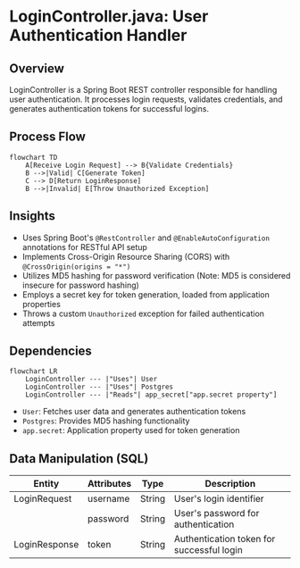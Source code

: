 # LoginController.java: User Authentication Handler

## Overview

LoginController is a Spring Boot REST controller responsible for handling user authentication. It processes login requests, validates credentials, and generates authentication tokens for successful logins.

## Process Flow

```mermaid
flowchart TD
    A[Receive Login Request] --> B{Validate Credentials}
    B -->|Valid| C[Generate Token]
    C --> D[Return LoginResponse]
    B -->|Invalid| E[Throw Unauthorized Exception]
```

## Insights

- Uses Spring Boot's `@RestController` and `@EnableAutoConfiguration` annotations for RESTful API setup
- Implements Cross-Origin Resource Sharing (CORS) with `@CrossOrigin(origins = "*")`
- Utilizes MD5 hashing for password verification (Note: MD5 is considered insecure for password hashing)
- Employs a secret key for token generation, loaded from application properties
- Throws a custom `Unauthorized` exception for failed authentication attempts

## Dependencies

```mermaid
flowchart LR
    LoginController --- |"Uses"| User
    LoginController --- |"Uses"| Postgres
    LoginController --- |"Reads"| app_secret["app.secret property"]
```

- `User`: Fetches user data and generates authentication tokens
- `Postgres`: Provides MD5 hashing functionality
- `app.secret`: Application property used for token generation

## Data Manipulation (SQL)

| Entity | Attributes | Type | Description |
|--------|------------|------|-------------|
| LoginRequest | username | String | User's login identifier |
| | password | String | User's password for authentication |
| LoginResponse | token | String | Authentication token for successful login |

